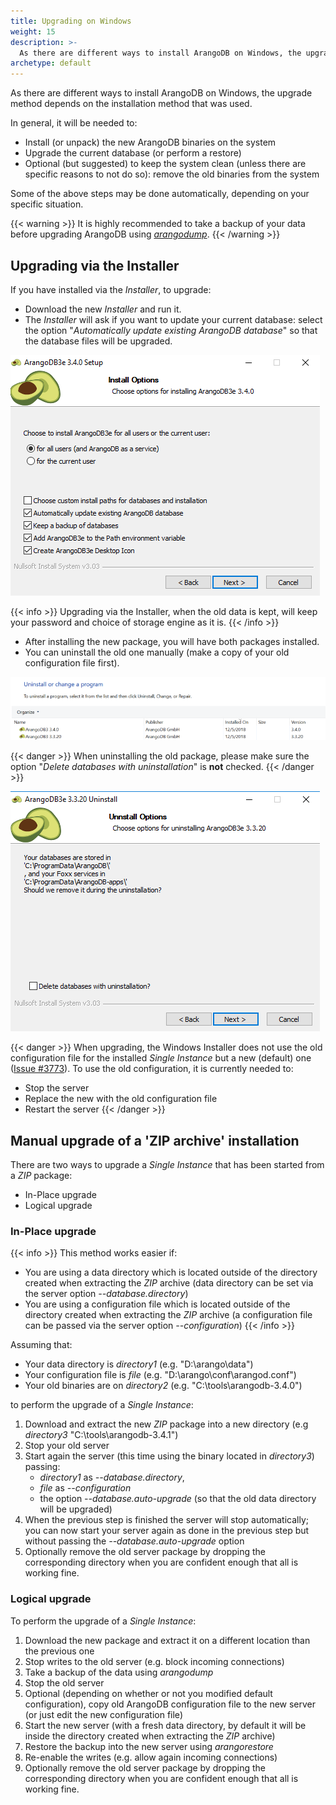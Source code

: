 ```yaml
---
title: Upgrading on Windows
weight: 15
description: >-
  As there are different ways to install ArangoDB on Windows, the upgrade method depends on the installation method that was used
archetype: default
---
```

As there are different ways to install ArangoDB on Windows, the upgrade
method depends on the installation method that was used.

In general, it will be needed to:

- Install (or unpack) the new ArangoDB binaries on the system
- Upgrade the current database (or perform a restore)
- Optional (but suggested) to keep the system clean (unless there are specific
  reasons to not do so): remove the old binaries from the system

Some of the above steps may be done automatically, depending on your
specific situation.

{{< warning >}}
It is highly recommended to take a backup of your data before upgrading ArangoDB
using [_arangodump_](../../../components/tools/arangodump/_index.md).
{{< /warning >}}

## Upgrading via the Installer

If you have installed via the _Installer_, to upgrade:

- Download the new _Installer_ and run it.
- The _Installer_ will ask if you want to update your current database: select
  the option "_Automatically update existing ArangoDB database_" so that the database
  files will be upgraded.

![Update Option](../../../../images/installer_upgrade.png)

{{< info >}} 
Upgrading via the Installer, when the old data is kept, will keep your 
password and choice of storage engine as it is.
{{< /info >}}

- After installing the new package, you will have both packages installed.
- You can uninstall the old one manually (make a copy of your old configuration
file first).

![Uninstall old version](../../../../images/both_installations.png)

{{< danger >}} 
When uninstalling the old package, please make sure the option
"_Delete databases with uninstallation_" is **not** checked.
{{< /danger >}}

![Delete Option](../../../../images/installer_delete.png)

{{< danger >}} 
When upgrading, the Windows Installer does not use the old configuration file
for the installed _Single Instance_ but a new (default) one ([Issue #3773](https://github.com/arangodb/arangodb/issues/3773)).
To use the old configuration, it is currently needed to:
- Stop the server
- Replace the new with the old configuration file
- Restart the server
{{< /danger >}}

## Manual upgrade of a 'ZIP archive' installation

There are two ways to upgrade a _Single Instance_ that has been started
from a _ZIP_ package:

- In-Place upgrade
- Logical upgrade

### In-Place upgrade

{{< info >}} This method works easier if: 
- You are using a data directory which is located outside of the directory 
  created when extracting the _ZIP_  archive (data directory can be set via
  the server option *--database.directory*)
- You are using a configuration file which is located outside of the directory 
  created when extracting the _ZIP_  archive (a configuration file can be passed via
  the server option *--configuration*)
{{< /info >}}

Assuming that:
- Your data directory is _directory1_ (e.g. "D:\arango\data")
- Your configuration file is _file_ (e.g. "D:\arango\conf\arangod.conf")
- Your old binaries are on _directory2_ (e.g. "C:\tools\arangodb-3.4.0")

to perform the upgrade of a _Single Instance_:

1. Download and extract the new _ZIP_ package into a new directory (e.g
   _directory3_ "C:\tools\arangodb-3.4.1")
2. Stop your old server
3. Start again the server (this time using the binary located in _directory3_)
   passing:
   - _directory1_ as *--database.directory*,
   - _file_ as *--configuration*
   - the option *--database.auto-upgrade* (so that the old data directory will
     be upgraded)
4. When the previous step is finished the server will stop automatically; you
   can now start your server again as done in the previous step but without
   passing the *--database.auto-upgrade* option
5. Optionally remove the old server package by dropping the corresponding
   directory when you are confident enough that all is working fine.
   
### Logical upgrade

To perform the upgrade of a _Single Instance_:

1. Download the new package and extract it on a different location than the
   previous one
2. Stop writes to the old server (e.g. block incoming connections)
3. Take a backup of the data using _arangodump_
4. Stop the old server
5. Optional (depending on whether or not you modified default configuration),
   copy old ArangoDB configuration file to the new server (or just edit
   the new configuration file)
6. Start the new server (with a fresh data directory, by default it will be
   inside the directory created when extracting the _ZIP_ archive)
7. Restore the backup into the new server using _arangorestore_
8. Re-enable the writes (e.g. allow again incoming connections)
9. Optionally remove the old server package by dropping the corresponding
   directory when you are confident enough that all is working fine.
